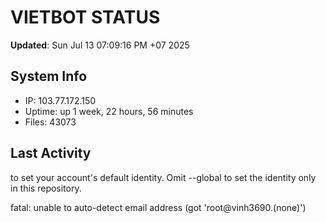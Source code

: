 # VIETBOT STATUS
**Updated**: Sun Jul 13 07:09:16 PM +07 2025

## System Info
- IP: 103.77.172.150
- Uptime: up 1 week, 22 hours, 56 minutes
- Files: 43073

## Last Activity

to set your account's default identity.
Omit --global to set the identity only in this repository.

fatal: unable to auto-detect email address (got 'root@vinh3690.(none)')
